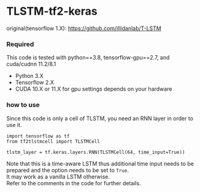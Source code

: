 # TLSTM-tf2-keras
original(tensorflow 1.X): https://github.com/illidanlab/T-LSTM
### Required
This code is tested with python==3.8, tensorflow-gpu==2.7, and cuda/cudnn 11.2/8.1
- Python 3.X
- Tensorflow 2.X
- CUDA 10.X or 11.X for gpu settings depends on your hardware

### how to use
Since this code is only a cell of TLSTM, you need an RNN layer in order to use it.
```
import tensorflow as tf
from tf2tlstmcell import TLSTMCell

tlstm_layer = tf.keras.layers.RNN(TLSTMCell(64, time_input=True))
```
Note that this is a time-aware LSTM thus additional time input needs to be prepared and the option needs to be set to `True`.\
It may work as a vanilla LSTM otherwise.\
Refer to the comments in the code for further details.
